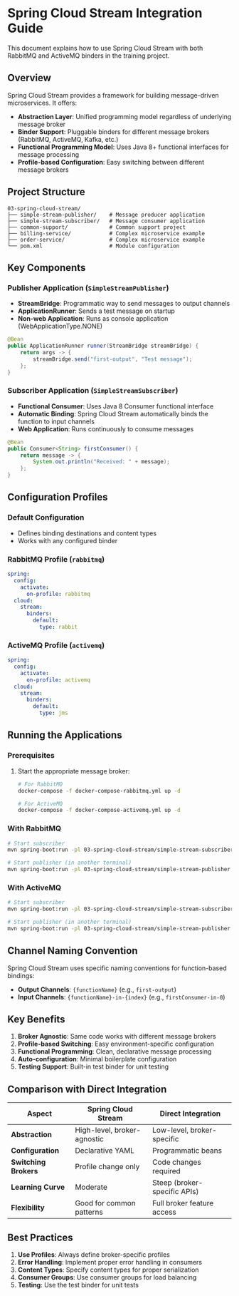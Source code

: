 # Spring Cloud Stream Integration Guide

This document explains how to use Spring Cloud Stream with both RabbitMQ and ActiveMQ binders in the training project.

## Overview

Spring Cloud Stream provides a framework for building message-driven microservices. It offers:

- **Abstraction Layer**: Unified programming model regardless of underlying message broker
- **Binder Support**: Pluggable binders for different message brokers (RabbitMQ, ActiveMQ, Kafka, etc.)
- **Functional Programming Model**: Uses Java 8+ functional interfaces for message processing
- **Profile-based Configuration**: Easy switching between different message brokers

## Project Structure

```
03-spring-cloud-stream/
├── simple-stream-publisher/    # Message producer application
├── simple-stream-subscriber/   # Message consumer application
├── common-support/             # Common support project
├── billing-service/            # Complex microservice example
├── order-service/              # Complex microservice example
└── pom.xml                     # Module configuration
```

## Key Components

### Publisher Application (`SimpleStreamPublisher`)

- **StreamBridge**: Programmatic way to send messages to output channels
- **ApplicationRunner**: Sends a test message on startup
- **Non-web Application**: Runs as console application (WebApplicationType.NONE)

```java
@Bean
public ApplicationRunner runner(StreamBridge streamBridge) {
    return args -> {
        streamBridge.send("first-output", "Test message");
    };
}
```

### Subscriber Application (`SimpleStreamSubscriber`)

- **Functional Consumer**: Uses Java 8 Consumer functional interface
- **Automatic Binding**: Spring Cloud Stream automatically binds the function to input channels
- **Web Application**: Runs continuously to consume messages

```java
@Bean
public Consumer<String> firstConsumer() {
    return message -> {
        System.out.println("Received: " + message);
    };
}
```

## Configuration Profiles

### Default Configuration
- Defines binding destinations and content types
- Works with any configured binder

### RabbitMQ Profile (`rabbitmq`)
```yaml
spring:
  config:
    activate:
      on-profile: rabbitmq
  cloud:
    stream:
      binders:
        default:
          type: rabbit
```

### ActiveMQ Profile (`activemq`)
```yaml
spring:
  config:
    activate:
      on-profile: activemq
  cloud:
    stream:
      binders:
        default:
          type: jms
```

## Running the Applications

### Prerequisites
1. Start the appropriate message broker:
   ```bash
   # For RabbitMQ
   docker-compose -f docker-compose-rabbitmq.yml up -d
   
   # For ActiveMQ
   docker-compose -f docker-compose-activemq.yml up -d
   ```

### With RabbitMQ
```bash
# Start subscriber
mvn spring-boot:run -pl 03-spring-cloud-stream/simple-stream-subscriber -Dspring-boot.run.profiles=rabbitmq

# Start publisher (in another terminal)
mvn spring-boot:run -pl 03-spring-cloud-stream/simple-stream-publisher -Dspring-boot.run.profiles=rabbitmq
```

### With ActiveMQ
```bash
# Start subscriber
mvn spring-boot:run -pl 03-spring-cloud-stream/simple-stream-subscriber -Dspring-boot.run.profiles=activemq

# Start publisher (in another terminal)
mvn spring-boot:run -pl 03-spring-cloud-stream/simple-stream-publisher -Dspring-boot.run.profiles=activemq
```

## Channel Naming Convention

Spring Cloud Stream uses specific naming conventions for function-based bindings:

- **Output Channels**: `{functionName}` (e.g., `first-output`)
- **Input Channels**: `{functionName}-in-{index}` (e.g., `firstConsumer-in-0`)

## Key Benefits

1. **Broker Agnostic**: Same code works with different message brokers
2. **Profile-based Switching**: Easy environment-specific configuration
3. **Functional Programming**: Clean, declarative message processing
4. **Auto-configuration**: Minimal boilerplate configuration
5. **Testing Support**: Built-in test binder for unit testing

## Comparison with Direct Integration

| Aspect | Spring Cloud Stream | Direct Integration |
|--------|--------------------|--------------------|
| **Abstraction** | High-level, broker-agnostic | Low-level, broker-specific |
| **Configuration** | Declarative YAML | Programmatic beans |
| **Switching Brokers** | Profile change only | Code changes required |
| **Learning Curve** | Moderate | Steep (broker-specific APIs) |
| **Flexibility** | Good for common patterns | Full broker feature access |

## Best Practices

1. **Use Profiles**: Always define broker-specific profiles
2. **Error Handling**: Implement proper error handling in consumers
3. **Content Types**: Specify content types for proper serialization
4. **Consumer Groups**: Use consumer groups for load balancing
5. **Testing**: Use the test binder for unit tests